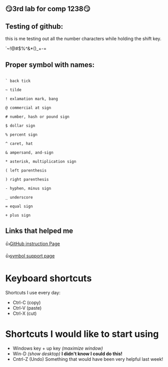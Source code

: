 ## 😏3rd lab for comp 1238😏

  <h2>
    Testing of github:
  </h2>



<p> 
  this is me testing out all the number characters while holding the shift key.
</p>

<p>
  `~!@#$%^&*()_+-=
</p>
<h2>Proper symbol with names:</h2>

```

` back tick

~ tilde

! exlamation mark, bang

@ commercial at sign

# number, hash or pound sign

$ dollar sign

% percent sign

^ caret, hat

& ampersand, and-sign

* asterisk, multiplication sign

( left parenthesis

) right parenthesis

- hyphen, minus sign

_ underscore

= equal sign

+ plus sign

```

<h2>Links that helped me</h2>

👍[GitHub instruction Page](https://docs.github.com/en/get-started/writing-on-github/getting-started-with-writing-and-formatting-on-github/basic-writing-and-formatting-syntax)

👍[symbol support page](https://finallylearn.com/what-are-the-keyboard-symbols-names/)




# Keyboard shortcuts
Shortcuts I use every day: 
- Ctrl-C (copy)
- Ctrl-V (paste)
- Ctrl-X (cut)

# Shortcuts I would like to start using
- Windows key + up key <em>(maximize window)</em>
- Win-D <em>(show desktop)</em> <strong>I didn't know I could do this!</strong>
- Cntrl-Z (Undo) Something that would have been very helpful last week!





  
